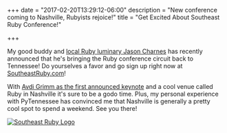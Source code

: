 +++
date = "2017-02-20T13:29:12-06:00"
description = "New conference coming to Nashville, Rubyists rejoice!"
title = "Get Excited About Southeast Ruby Conference!"

+++

My good buddy and [local Ruby luminary Jason Charnes](https://twitter.com/jmcharnes) has recently announced that he's bringing the Ruby conference circuit back to Tennessee!  Do yourselves a favor and go sign up right now at [SoutheastRuby.com](https://southeastruby.com/)!

With [Avdi Grimm as the first announced keynote](http://www.virtuouscode.com/) and a cool venue called Ruby in Nashville it's sure to be a godo time.  Plus, my personal experience with PyTennessee has convinced me that Nashville is generally a pretty cool spot to spend a weekend.  See you there!

[![Southeast Ruby Logo](https://southeastruby.com/images/logo.svg)](https://southeastruby.com)
